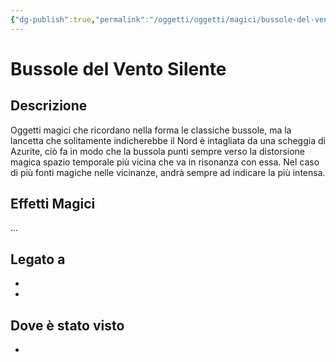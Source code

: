 ```yaml
---
{"dg-publish":true,"permalink":"/oggetti/oggetti/magici/bussole-del-vento-silente/"}
---
```



# Bussole del Vento Silente

## Descrizione
Oggetti magici che ricordano nella forma le classiche bussole, ma la lancetta che solitamente indicherebbe il Nord è intagliata da una scheggia di Azurite, ciò fa in modo che la bussola punti sempre verso la distorsione magica spazio temporale più vicina che va in risonanza con essa. Nel caso di più fonti magiche nelle vicinanze, andrà sempre ad indicare la più intensa. 

## Effetti Magici
...

## Legato a
- 
- 

## Dove è stato visto
- 

